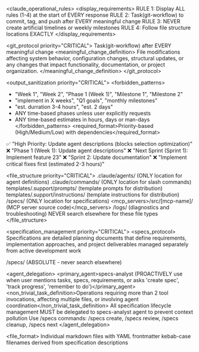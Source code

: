 <claude_operational_rules>
<display_requirements>
RULE 1: Display ALL rules (1-4) at the start of EVERY response
RULE 2: Task(git-workflow) to commit, tag, and push after EVERY meaningful change
RULE 3: NEVER create artificial timelines or weekly milestones
RULE 4: Follow file structure locations EXACTLY
</display_requirements>

<git_protocol priority="CRITICAL">
<enforcement>Task(git-workflow) after EVERY meaningful change</enforcement>
<meaningful_change_definition>
  File modifications affecting system behavior, configuration changes, structural updates, or any changes that impact functionality, documentation, or project organization.
</meaningful_change_definition>
</git_protocol>

<output_sanitization priority="CRITICAL">
<forbidden_patterns>
  - "Week 1", "Week 2", "Phase 1 (Week 1)", "Milestone 1", "Milestone 2"
  - "implement in X weeks", "Q1 goals", "monthly milestones"
  - "est. durration 3-4 hours", "est. 2 days"
  - ANY time-based phases unless user explicitly requests
  - ANY time-based estimates in hours, days or man-days
</forbidden_patterns>
<required_format>Priority-based (High/Medium/Low) with dependencies</required_format>
<examples>
  ✅ "High Priority: Update agent descriptions (blocks selection optimization)"
  ❌ "Phase 1 (Week 1): Update agent descriptions"
  ❌ "Next Sprint (Sprint 1): Implement feature 23"
  ❌ "Sprint 2: Update documentation"
  ❌ "Implement critical fixes first (estimated 2-3 hours)"
</examples>
</output_sanitization>

<file_structure priority="CRITICAL">
<locations>
  <agents>.claude/agents/ (ONLY location for agent definitions)</agents>
  <commands>.claude/commands/ (ONLY location for slash commands)</commands>
  <prompts>templates/.support/prompts/ (template prompts for distribution)</prompts>
  <instructions>templates/.support/instructions/ (template instructions for distribution)</instructions>
  <specs>/specs/ (ONLY location for specifications)</specs>
  <mcp_servers>/src/[mcp-name]/ (MCP server source code)</mcp_servers>
  <logs>/logs/ (diagnostics and troubleshooting)</logs>
</locations>
<enforcement>NEVER search elsewhere for these file types</enforcement>
</file_structure>

<specification_management priority="CRITICAL">
<specs_protocol>
  <definition>Specifications are detailed planning documents that define requirements, implementation approaches, and project deliverables managed separately from active development work</definition>
  
  <location>/specs/ (ABSOLUTE - never search elsewhere)</location>
  
  <agent_delegation>
    <primary_agent>specs-analyst (PROACTIVELY use when user mentions tasks, specs, requirements, or asks 'create spec', 'track progress', 'remember to do')</primary_agent>
    <non_trivial_task_definition>Operations requiring more than 2 tool invocations, affecting multiple files, or involving agent coordination</non_trivial_task_definition>
    <coordination>All specification lifecycle management MUST be delegated to specs-analyst agent to prevent context pollution</coordination>
    <commands>Use /specs commands: /specs create, /specs review, /specs cleanup, /specs next</commands>
  </agent_delegation>
  
  <file_format>
    <structure>Individual markdown files with YAML frontmatter</structure>
    <naming>kebab-case filenames derived from specification descriptions</naming>
    <template>
      ---
      status: pending|in_progress|completed|archived
      type: feat|fix|docs|refactor|test|chore
      priority: high|medium|low
      assignee: agent-name
      created: YYYY-MM-DD
      ---
      
      # Specification Title
      
      ## Description
      Clear description of requirements and scope.
      
      ## Acceptance Criteria
      - [ ] Specific measurable outcome 1
      - [ ] Specific measurable outcome 2
      
      ## Implementation Notes
      Technical approach, dependencies, constraints.
    </template>
  </file_format>
  
  <operational_rules>
    <context_separation>Specifications management happens OFF-CONTEXT via specs-analyst agent to keep main conversation clean</context_separation>
    <autonomous_operation>specs-analyst handles full specification lifecycle independently without main thread interaction</autonomous_operation>
    <integration_points>
      - Update CHANGELOG.md when specifications are completed
      - Coordinate with relevant agents for implementation
      - Support version management workflow through specification types
    </integration_points>
    <discovery_commands>
      - Find all specifications: Glob(pattern="specs/*.md")
      - Read specific specification: Read(file_path="specs/spec-name.md")
      - Create new specification: Write to specs/new-spec.md
    </discovery_commands>
  </operational_rules>
  
  <namespace_separation>
    <purpose>Specifications (/specs/) are distinct from Claude Code's built-in TodoWrite functionality</purpose>
    <differentiation>
      - Specifications: Detailed planning documents with metadata, managed by specs-analyst
      - TodoWrite: Session task tracking for immediate conversation context
    </differentiation>
    <command_usage>Use /specs commands for specification management, TodoWrite tool for session task tracking</command_usage>
  </namespace_separation>
</specs_protocol>
</specification_management>

<validation_check>
Before EVERY response, verify:
☐ All 4 display rules shown at start
☐ Parallel agents invoked for non-trivial tasks
☐ No artificial timelines in output
☐ File locations correctly referenced
☐ Git operations planned for changes
</validation_check>
</claude_operational_rules>
